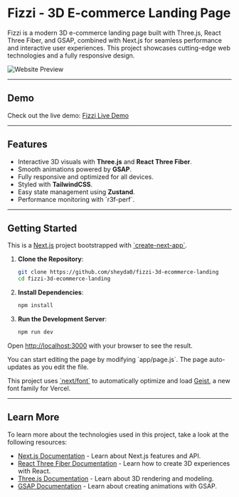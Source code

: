 # Fizzi - 3D E-commerce Landing Page

Fizzi is a modern 3D e-commerce landing page built with Three.js, React Three Fiber, and GSAP, combined with Next.js for seamless performance and interactive user experiences. This project showcases cutting-edge web technologies and a fully responsive design.

![Website Preview](https://fizzi-3d-ecommerce-landing.vercel.app/Screenshot.png)

---

## Demo

Check out the live demo: [Fizzi Live Demo](https://fizzi-3d-ecommerce-landing.vercel.app/)

---

## Features

- Interactive 3D visuals with **Three.js** and **React Three Fiber**.
- Smooth animations powered by **GSAP**.
- Fully responsive and optimized for all devices.
- Styled with **TailwindCSS**.
- Easy state management using **Zustand**.
- Performance monitoring with \`r3f-perf\`.

---

## Getting Started

This is a [Next.js](https://nextjs.org) project bootstrapped with [\`create-next-app\`](https://github.com/vercel/next.js/tree/canary/packages/create-next-app).

1. **Clone the Repository**:

   ```bash
   git clone https://github.com/sheyda0/fizzi-3d-ecommerce-landing
   cd fizzi-3d-ecommerce-landing

   ```

2. **Install Dependencies**:

   ```bash
   npm install

   ```

3. **Run the Development Server**:

   ```bash
   npm run dev

   ```

Open [http://localhost:3000](http://localhost:3000) with your browser to see the result.

You can start editing the page by modifying \`app/page.js\`. The page auto-updates as you edit the file.

This project uses [\`next/font\`](https://nextjs.org/docs/app/building-your-application/optimizing/fonts) to automatically optimize and load [Geist](https://vercel.com/font), a new font family for Vercel.

---

## Learn More

To learn more about the technologies used in this project, take a look at the following resources:

- [Next.js Documentation](https://nextjs.org/docs) - Learn about Next.js features and API.
- [React Three Fiber Documentation](https://docs.pmnd.rs/react-three-fiber/getting-started) - Learn how to create 3D experiences with React.
- [Three.js Documentation](https://threejs.org/docs/index.html) - Learn about 3D rendering and modeling.
- [GSAP Documentation](https://greensock.com/docs/) - Learn about creating animations with GSAP.
